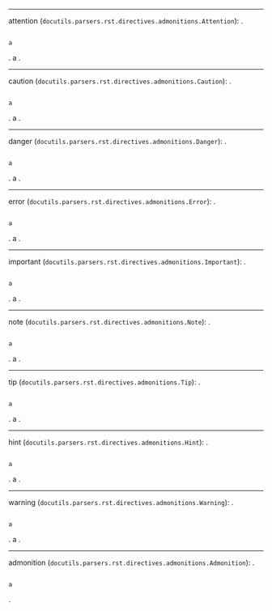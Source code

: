--------------------------------
attention (`docutils.parsers.rst.directives.admonitions.Attention`):
.
```{attention}

a
```
.
<document source="notset">
    <attention>
        <paragraph>
            a
.

--------------------------------
caution (`docutils.parsers.rst.directives.admonitions.Caution`):
.
```{caution}

a
```
.
<document source="notset">
    <caution>
        <paragraph>
            a
.

--------------------------------
danger (`docutils.parsers.rst.directives.admonitions.Danger`):
.
```{danger}

a
```
.
<document source="notset">
    <danger>
        <paragraph>
            a
.

--------------------------------
error (`docutils.parsers.rst.directives.admonitions.Error`):
.
```{error}

a
```
.
<document source="notset">
    <error>
        <paragraph>
            a
.

--------------------------------
important (`docutils.parsers.rst.directives.admonitions.Important`):
.
```{important}

a
```
.
<document source="notset">
    <important>
        <paragraph>
            a
.

--------------------------------
note (`docutils.parsers.rst.directives.admonitions.Note`):
.
```{note}

a
```
.
<document source="notset">
    <note>
        <paragraph>
            a
.

--------------------------------
tip (`docutils.parsers.rst.directives.admonitions.Tip`):
.
```{tip}

a
```
.
<document source="notset">
    <tip>
        <paragraph>
            a
.

--------------------------------
hint (`docutils.parsers.rst.directives.admonitions.Hint`):
.
```{hint}

a
```
.
<document source="notset">
    <hint>
        <paragraph>
            a
.

--------------------------------
warning (`docutils.parsers.rst.directives.admonitions.Warning`):
.
```{warning}

a
```
.
<document source="notset">
    <warning>
        <paragraph>
            a
.

--------------------------------
admonition (`docutils.parsers.rst.directives.admonitions.Admonition`):
.
```{admonition} myclass

a
```
.
<document source="notset">
    <admonition classes="admonition-myclass">
        <title>
            myclass
        <paragraph>
            a
.

--------------------------------
sidebar (`docutils.parsers.rst.directives.body.Sidebar`):
.
```{sidebar} sidebar title

a
```
.
<document source="notset">
    <sidebar>
        <title>
            sidebar title
        <paragraph>
            a
.

--------------------------------
topic (`docutils.parsers.rst.directives.body.Topic`):
.
```{topic} Topic Title

a
```
.
<document source="notset">
    <topic>
        <title>
            Topic Title
        <paragraph>
            a
.

--------------------------------
line-block (`docutils.parsers.rst.directives.body.LineBlock`):
SKIP: MockingError: MockState has not yet implemented attribute 'nest_line_block_lines'
.
```{line-block}


```
.
<document source="notset">
.

--------------------------------
parsed-literal (`docutils.parsers.rst.directives.body.ParsedLiteral`):
.
```{parsed-literal}

a
```
.
<document source="notset">
    <literal_block xml:space="preserve">
        a
.

--------------------------------
rubric (`docutils.parsers.rst.directives.body.Rubric`):
.
```{rubric} Rubric Title
```
.
<document source="notset">
    <rubric>
        Rubric Title
.

--------------------------------
epigraph (`docutils.parsers.rst.directives.body.Epigraph`):
.
```{epigraph}

a

-- attribution
```
.
<document source="notset">
    <block_quote classes="epigraph">
        <paragraph>
            a
        <attribution>
            attribution
.

--------------------------------
highlights (`docutils.parsers.rst.directives.body.Highlights`):
.
```{highlights}

a

-- attribution
```
.
<document source="notset">
    <block_quote classes="highlights">
        <paragraph>
            a
        <attribution>
            attribution
.

--------------------------------
pull-quote (`docutils.parsers.rst.directives.body.PullQuote`):
.
```{pull-quote}

a

-- attribution
```
.
<document source="notset">
    <block_quote classes="pull-quote">
        <paragraph>
            a
        <attribution>
            attribution
.

--------------------------------
compound (`docutils.parsers.rst.directives.body.Compound`):
.
```{compound}

a
```
.
<document source="notset">
    <compound>
        <paragraph>
            a
.

--------------------------------
container (`docutils.parsers.rst.directives.body.Container`):
.
```{container}

a
```
.
<document source="notset">
    <container>
        <paragraph>
            a
.

--------------------------------
image (`docutils.parsers.rst.directives.images.Image`):
.
```{image} path/to/image
```
.
<document source="notset">
    <image uri="path/to/image">
.

--------------------------------
raw (`docutils.parsers.rst.directives.misc.Raw`):
.
```{raw} raw

a
```
.
<document source="notset">
    <raw format="raw" xml:space="preserve">
        a
.

--------------------------------
class (`docutils.parsers.rst.directives.misc.Class`):
.
```{class} myclass

a
```
.
<document source="notset">
    <paragraph classes="myclass">
        a
.

--------------------------------
role (`docutils.parsers.rst.directives.misc.Role`):
SKIP: MockingError: MockState has not yet implemented attribute 'parse_directive_block'
.
```{role} abc
```
.
<document source="notset">
.

--------------------------------
title (`docutils.parsers.rst.directives.misc.Title`):
.
```{title} title
```
.
<document source="notset" title="title">
.

--------------------------------
restructuredtext-test-directive (`docutils.parsers.rst.directives.misc.TestDirective`):
.
```{restructuredtext-test-directive}
```
.
<document source="notset">
    <system_message level="1" line="1" source="notset" type="INFO">
        <paragraph>
            Directive processed. Type="restructuredtext-test-directive", arguments=[], options={}, content: None
.

--------------------------------
contents (`docutils.parsers.rst.directives.parts.Contents`):
.
```{contents} Contents
```
.
<document source="notset">
    <topic classes="contents" ids="contents" names="contents">
        <title>
            Contents
        <pending>
            .. internal attributes:
                 .transform: docutils.transforms.parts.Contents
                 .details:
.

--------------------------------
sectnum (`docutils.parsers.rst.directives.parts.Sectnum`):
.
```{sectnum}
```
.
<document source="notset">
    <pending>
        .. internal attributes:
             .transform: docutils.transforms.parts.SectNum
             .details:
.

--------------------------------
header (`docutils.parsers.rst.directives.parts.Header`):
.
```{header}

a
```
.
<document source="notset">
    <decoration>
        <header>
            <paragraph>
                a
.

--------------------------------
footer (`docutils.parsers.rst.directives.parts.Footer`):
.
```{footer}

a
```
.
<document source="notset">
    <decoration>
        <footer>
            <paragraph>
                a
.

--------------------------------
target-notes (`docutils.parsers.rst.directives.references.TargetNotes`):
.
```{target-notes}
```
.
<document source="notset">
    <pending>
        .. internal attributes:
             .transform: docutils.transforms.references.TargetNotes
             .details:
.

